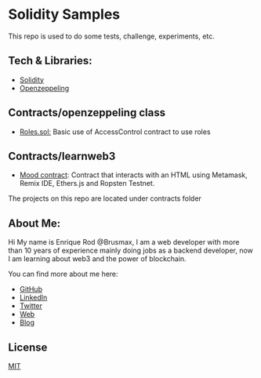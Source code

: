 # Solidity Samples

This repo is used to do some tests, challenge, experiments, etc.

## Tech & Libraries:
- [Solidity](https://docs.soliditylang.org/)
- [Openzeppeling](https://github.com/OpenZeppelin/openzeppelin-contracts)

 

## Contracts/openzeppeling class
- [Roles.sol:](https://github.com/brusmax/solidity-demos/blob/main/contracts/openzeppeling%20class/Roles.sol) Basic use of AccessControl contract to use roles

## Contracts/learnweb3
- [Mood contract](https://github.com/brusmax/solidity-demos/tree/main/contracts/learnweb3): Contract that interacts with an HTML using Metamask, Remix IDE, Ethers.js and Ropsten Testnet.

The projects on this repo are located under contracts folder



## About Me:
Hi My name is Enrique Rod @Brusmax, I am a web developer with more than 10 years of experience mainly doing jobs as a backend developer, now I am learning about web3 and the power of blockchain.

You can find more about me here:

- [GitHub](https://github.com/brusmax)
- [LinkedIn](https://www.linkedin.com/in/brusmax)
- [Twitter](https://twitter.com/brusmax)
- [Web](https://brusmax.com/)
- [Blog](https://blog.brusmax.com/)


## License
[MIT](https://choosealicense.com/licenses/mit/)